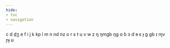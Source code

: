 ```yaml
---
hide:
- toc
- navigation
---
```

c
d
d̠ʒ
e
f
i
j
k
kp
l
m
n
nd
nz
o
r
s
t
u
v
w
z
ŋ
ŋmɡb
ŋɡ
ɑ
ɓ
ɔ
ɗ
ɘ
ɛ
ɟ
ɡ
ɡb
ɪ
ɱv
ɲɟ
ʊ
